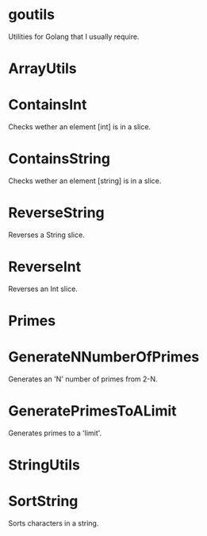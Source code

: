 # goutils
Utilities for Golang that I usually require.

ArrayUtils
==========

# ContainsInt
Checks wether an element [int] is in a slice.

# ContainsString
Checks wether an element [string] is in a slice.

# ReverseString
Reverses a String slice.

# ReverseInt
Reverses an Int slice.

Primes
======

# GenerateNNumberOfPrimes
Generates an 'N' number of primes from 2-N.

# GeneratePrimesToALimit
Generates primes to a 'limit'.


StringUtils
===========

# SortString
Sorts characters in a string.
